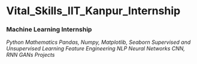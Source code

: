 # Vital_Skills_IIT_Kanpur_Internship
### Machine Learning Internship
*Python*
*Mathematics*
*Pandas, Numpy, Matplotlib, Seaborn*
*Supervised and Unsupervised Learning*
*Feature Engineering*
*NLP*
*Neural Networks*
*CNN, RNN*
*GANs*
*Projects*